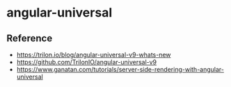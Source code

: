 # angular-universal




## Reference

- https://trilon.io/blog/angular-universal-v9-whats-new
- https://github.com/TrilonIO/angular-universal-v9
- https://www.ganatan.com/tutorials/server-side-rendering-with-angular-universal